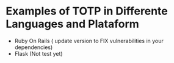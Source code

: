 # Examples of TOTP in Differente Languages and Plataform

* Ruby On Rails ( update version to FIX vulnerabilities in your dependencies)
* Flask (Not test yet)
